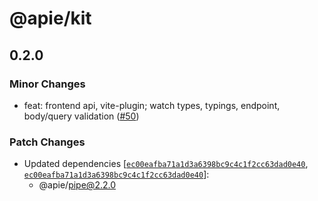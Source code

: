 # @apie/kit

## 0.2.0

### Minor Changes

- feat: frontend api, vite-plugin; watch types, typings, endpoint, body/query validation ([#50](https://github.com/Refzlund/apie-monorepo/pull/50))

### Patch Changes

- Updated dependencies [[`ec00eafba71a1d3a6398bc9c4c1f2cc63dad0e40`](https://github.com/Refzlund/apie-monorepo/commit/ec00eafba71a1d3a6398bc9c4c1f2cc63dad0e40), [`ec00eafba71a1d3a6398bc9c4c1f2cc63dad0e40`](https://github.com/Refzlund/apie-monorepo/commit/ec00eafba71a1d3a6398bc9c4c1f2cc63dad0e40)]:
  - @apie/pipe@2.2.0
